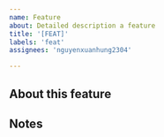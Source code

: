 ```yaml
---
name: Feature
about: Detailed description a feature
title: '[FEAT]'
labels: 'feat'
assignees: 'nguyenxuanhung2304'

---
```

## About this feature


## Notes
